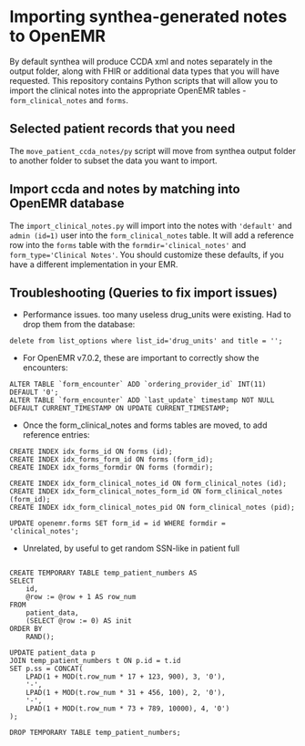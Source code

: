 # Importing synthea-generated notes to OpenEMR
By default synthea will produce CCDA xml and notes separately in the output folder, along with FHIR or additional data
types that you will have requested. This repository contains Python scripts that will allow you to import the clinical
notes into the appropriate OpenEMR tables - `form_clinical_notes` and `forms`.

## Selected patient records that you need
The `move_patient_ccda_notes/py` script will move from synthea output folder to another folder to subset the data you
want to import.

## Import ccda and notes by matching into OpenEMR database
The `import_clinical_notes.py` will import into the notes with `'default'` and `admin (id=1)` user into the 
`form_clinical_notes` table. It will add a reference row into the `forms` table with the `formdir='clinical_notes'` and 
`form_type='Clinical Notes'`. You should customize these defaults, if you have a different implementation in your EMR.

## Troubleshooting (Queries to fix import issues)
* Performance issues. too many useless drug_units were existing. Had to drop them from the database:
```
delete from list_options where list_id='drug_units' and title = '';
```

* For OpenEMR v7.0.2, these are important to correctly show the encounters:
```
ALTER TABLE `form_encounter` ADD `ordering_provider_id` INT(11) DEFAULT '0';
ALTER TABLE `form_encounter` ADD `last_update` timestamp NOT NULL DEFAULT CURRENT_TIMESTAMP ON UPDATE CURRENT_TIMESTAMP;
```

* Once the form_clinical_notes and forms tables are moved, to add reference entries:
```
CREATE INDEX idx_forms_id ON forms (id);
CREATE INDEX idx_forms_form_id ON forms (form_id);
CREATE INDEX idx_forms_formdir ON forms (formdir);
 
CREATE INDEX idx_form_clinical_notes_id ON form_clinical_notes (id);
CREATE INDEX idx_form_clinical_notes_form_id ON form_clinical_notes (form_id);
CREATE INDEX idx_form_clinical_notes_pid ON form_clinical_notes (pid);
 
UPDATE openemr.forms SET form_id = id WHERE formdir = 'clinical_notes';
```

* Unrelated, by useful to get random SSN-like in patient full
```

CREATE TEMPORARY TABLE temp_patient_numbers AS
SELECT
    id,
    @row := @row + 1 AS row_num
FROM
    patient_data,
    (SELECT @row := 0) AS init
ORDER BY
    RAND();

UPDATE patient_data p
JOIN temp_patient_numbers t ON p.id = t.id
SET p.ss = CONCAT(
    LPAD(1 + MOD(t.row_num * 17 + 123, 900), 3, '0'),
    '-',
    LPAD(1 + MOD(t.row_num * 31 + 456, 100), 2, '0'),
    '-',
    LPAD(1 + MOD(t.row_num * 73 + 789, 10000), 4, '0')
);

DROP TEMPORARY TABLE temp_patient_numbers;

```
